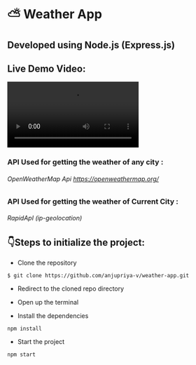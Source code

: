 # ⛅ Weather App

## Developed using Node.js (Express.js)


## Live Demo Video:

<video src="https://user-images.githubusercontent.com/84177086/136154688-5ceb9afc-76c2-40ee-8b69-ae9c54283d8e.mp4" controls>
  Your browser does not support the video tag.
</video>

### API Used for getting the weather of any city :

###### OpenWeatherMap Api https://openweathermap.org/

### API Used for getting the weather of Current City : 

###### RapidApI (ip-geolocation)

## :point_down:Steps to initialize the project:

- Clone the repository
```
$ git clone https://github.com/anjupriya-v/weather-app.git
```
- Redirect to the cloned repo directory

- Open up the terminal 

- Install the dependencies
```
npm install
```
- Start the project 
```
npm start
```
